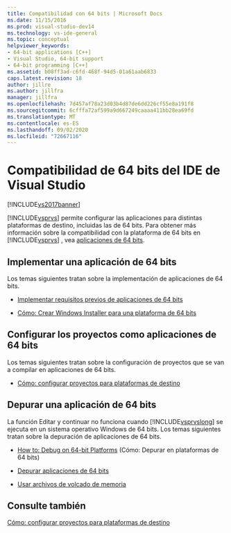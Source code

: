 ```yaml
---
title: Compatibilidad con 64 bits | Microsoft Docs
ms.date: 11/15/2016
ms.prod: visual-studio-dev14
ms.technology: vs-ide-general
ms.topic: conceptual
helpviewer_keywords:
- 64-bit applications [C++]
- Visual Studio, 64-bit support
- 64-bit programming [C++]
ms.assetid: b08ff3ad-c6fd-468f-94d5-01a61aab6833
caps.latest.revision: 18
author: jillre
ms.author: jillfra
manager: jillfra
ms.openlocfilehash: 7d457af78a23d03b4d87de6dd226cf55e8a191f8
ms.sourcegitcommit: 6cfffa72af599a9d667249caaaa411bb28ea69fd
ms.translationtype: MT
ms.contentlocale: es-ES
ms.lasthandoff: 09/02/2020
ms.locfileid: "72667116"
---
```

# <a name="visual-studio-ide-64-bit-support"></a>Compatibilidad de 64 bits del IDE de Visual Studio
[!INCLUDE[vs2017banner](../includes/vs2017banner.md)]

[!INCLUDE[vsprvs](../includes/vsprvs-md.md)] permite configurar las aplicaciones para distintas plataformas de destino, incluidas las de 64 bits. Para obtener más información sobre la compatibilidad con la plataforma de 64 bits en [!INCLUDE[vsprvs](../includes/vsprvs-md.md)] , vea [aplicaciones de 64 bits](https://msdn.microsoft.com/library/fd4026bc-2c3d-4b27-86dc-ec5e96018181).

## <a name="deploying-a-64-bit-application"></a>Implementar una aplicación de 64 bits
 Los temas siguientes tratan sobre la implementación de aplicaciones de 64 bits.

- [Implementar requisitos previos de aplicaciones de 64 bits](../deployment/deploying-prerequisites-for-64-bit-applications.md)

- [Cómo: Crear Windows Installer para una plataforma de 64 bits](https://msdn.microsoft.com/232bfc64-f99a-4cc6-9806-ba70bb9a09ff)

## <a name="configuring-projects-as-64-bit-applications"></a>Configurar los proyectos como aplicaciones de 64 bits
 Los temas siguientes tratan sobre la configuración de proyectos que se van a compilar en aplicaciones de 64 bits.

- [Cómo: configurar proyectos para plataformas de destino](../ide/how-to-configure-projects-to-target-platforms.md)

## <a name="debugging-a-64-bit-application"></a>Depurar una aplicación de 64 bits
 La función Editar y continuar no funciona cuando [!INCLUDE[vsprvslong](../includes/vsprvslong-md.md)] se ejecuta en un sistema operativo Windows de 64 bits. Los temas siguientes tratan sobre la depuración de aplicaciones de 64 bits.

- [How to: Debug on 64-bit Platforms](https://msdn.microsoft.com/27495e23-a624-46fb-996f-043d0a816dd5) (Cómo: Depurar en plataformas de 64 bits)

- [Depurar aplicaciones de 64 bits](../debugger/debug-64-bit-applications.md)

- [Usar archivos de volcado de memoria](../debugger/using-dump-files.md)

## <a name="see-also"></a>Consulte también
 [Cómo: configurar proyectos para plataformas de destino](../ide/how-to-configure-projects-to-target-platforms.md)
